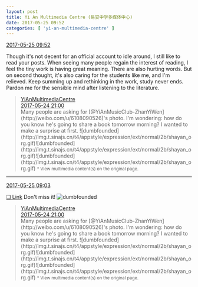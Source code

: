 ```yaml
---
layout: post
title: Yi An Multimedia Centre (易安中学多媒体中心)
date: 2017-05-25 09:52
categories: [ 'yi-an-multimedia-centre' ]
---
```


<div class="weibo-info">
  <a href="http://weibo.com/6196825252/F4I9urTYj">2017-05-25 09:52</a>
</div>

Though it's not decent for an official account to idle around, I still like to read your posts. When seeing many people regain the interest of reading, I feel the tiny work is having great meaning. There are also hurting words. But on second thought, it's also caring for the students like me, and I'm relieved. Keep summing up and rethinking in the work, study never ends. Pardon me for the sensible mind after listening to the literature.

<!-- more -->

> <div class="weibo-post-name">
>   <a href="http://weibo.com/u/6196825252">YiAnMultimediaCentre</a>
> </div>
> <div class="weibo-info">
>   <a href="http://weibo.com/6196825252/F4D5XdPwg">2017-05-24 21:00</a>
> </div>
> Many people are asking for [@YiAnMusicClub-ZhanYiWen](http://weibo.com/u/6108090526)'s photo. I'm wondering: how do you know he's going to share a book tomorrow morning? I wanted to make a surprise at first. ![dumbfounded](http://img.t.sinajs.cn/t4/appstyle/expression/ext/normal/2b/shayan_org.gif)![dumbfounded](http://img.t.sinajs.cn/t4/appstyle/expression/ext/normal/2b/shayan_org.gif)![dumbfounded](http://img.t.sinajs.cn/t4/appstyle/expression/ext/normal/2b/shayan_org.gif)  
> <small>* View multimedia content(s) on the original page.</small>

---

<div class="weibo-info">
  <a href="http://weibo.com/6196825252/F4HPkyn8H">2017-05-25 09:03</a>
</div>

[❏ Link](http://m.ximalaya.com/78339006/sound/38886912) Don't miss it! ![dumbfounded](http://img.t.sinajs.cn/t4/appstyle/expression/ext/normal/2b/shayan_org.gif)

> <div class="weibo-post-name">
>   <a href="http://weibo.com/u/6196825252">YiAnMultimediaCentre</a>
> </div>
> <div class="weibo-info">
>   <a href="http://weibo.com/6196825252/F4D5XdPwg">2017-05-24 21:00</a>
> </div>
> Many people are asking for [@YiAnMusicClub-ZhanYiWen](http://weibo.com/u/6108090526)'s photo. I'm wondering: how do you know he's going to share a book tomorrow morning? I wanted to make a surprise at first. ![dumbfounded](http://img.t.sinajs.cn/t4/appstyle/expression/ext/normal/2b/shayan_org.gif)![dumbfounded](http://img.t.sinajs.cn/t4/appstyle/expression/ext/normal/2b/shayan_org.gif)![dumbfounded](http://img.t.sinajs.cn/t4/appstyle/expression/ext/normal/2b/shayan_org.gif)  
> <small>* View multimedia content(s) on the original page.</small>
